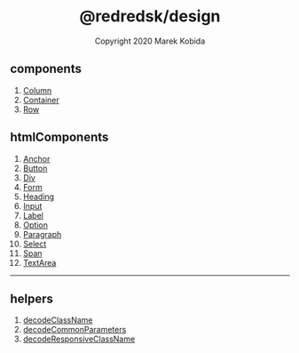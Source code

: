 <h1 align="center">@redredsk/design</h1>
<p align="center">Copyright 2020 Marek Kobida</p>

## components

1. [Column](private/components/Column.tsx)
1. [Container](private/components/Container.tsx)
1. [Row](private/components/Row.tsx)

## htmlComponents

1. [Anchor](private/htmlComponents/Anchor.tsx)
1. [Button](private/htmlComponents/Button.tsx)
1. [Div](private/htmlComponents/Div.tsx)
1. [Form](private/htmlComponents/Form.tsx)
1. [Heading](private/htmlComponents/Heading.tsx)
1. [Input](private/htmlComponents/Input.tsx)
1. [Label](private/htmlComponents/Label.tsx)
1. [Option](private/htmlComponents/Option.tsx)
1. [Paragraph](private/htmlComponents/Paragraph.tsx)
1. [Select](private/htmlComponents/Select.tsx)
1. [Span](private/htmlComponents/Span.tsx)
1. [TextArea](private/htmlComponents/TextArea.tsx)

---

## helpers

1. [decodeClassName](private/helpers/decodeClassName.ts)
1. [decodeCommonParameters](private/helpers/decodeCommonParameters.ts)
1. [decodeResponsiveClassName](private/helpers/decodeResponsiveClassName.ts)
